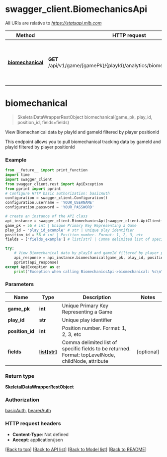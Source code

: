 # swagger_client.BiomechanicsApi

All URIs are relative to *https://statsapi.mlb.com*

Method | HTTP request | Description
------------- | ------------- | -------------
[**biomechanical**](BiomechanicsApi.md#biomechanical) | **GET** /api/v1/game/{gamePk}/{playId}/analytics/biomechanics/{positionId} | View Biomechanical data by playId and gameId filtered by player positionId

# **biomechanical**
> SkeletalDataWrapperRestObject biomechanical(game_pk, play_id, position_id, fields=fields)

View Biomechanical data by playId and gameId filtered by player positionId

This endpoint allows you to pull biomechanical tracking data by gameId and playId filtered by player positionId

### Example
```python
from __future__ import print_function
import time
import swagger_client
from swagger_client.rest import ApiException
from pprint import pprint
# Configure HTTP basic authorization: basicAuth
configuration = swagger_client.Configuration()
configuration.username = 'YOUR_USERNAME'
configuration.password = 'YOUR_PASSWORD'

# create an instance of the API class
api_instance = swagger_client.BiomechanicsApi(swagger_client.ApiClient(configuration))
game_pk = 56 # int | Unique Primary Key Representing a Game
play_id = 'play_id_example' # str | Unique play identifier
position_id = 56 # int | Position number. Format: 1, 2, 3, etc
fields = ['fields_example'] # list[str] | Comma delimited list of specific fields to be returned. Format: topLevelNode, childNode, attribute (optional)

try:
    # View Biomechanical data by playId and gameId filtered by player positionId
    api_response = api_instance.biomechanical(game_pk, play_id, position_id, fields=fields)
    pprint(api_response)
except ApiException as e:
    print("Exception when calling BiomechanicsApi->biomechanical: %s\n" % e)
```

### Parameters

Name | Type | Description  | Notes
------------- | ------------- | ------------- | -------------
 **game_pk** | **int**| Unique Primary Key Representing a Game | 
 **play_id** | **str**| Unique play identifier | 
 **position_id** | **int**| Position number. Format: 1, 2, 3, etc | 
 **fields** | [**list[str]**](str.md)| Comma delimited list of specific fields to be returned. Format: topLevelNode, childNode, attribute | [optional] 

### Return type

[**SkeletalDataWrapperRestObject**](SkeletalDataWrapperRestObject.md)

### Authorization

[basicAuth](../README.md#basicAuth), [bearerAuth](../README.md#bearerAuth)

### HTTP request headers

 - **Content-Type**: Not defined
 - **Accept**: application/json

[[Back to top]](#) [[Back to API list]](../README.md#documentation-for-api-endpoints) [[Back to Model list]](../README.md#documentation-for-models) [[Back to README]](../README.md)

